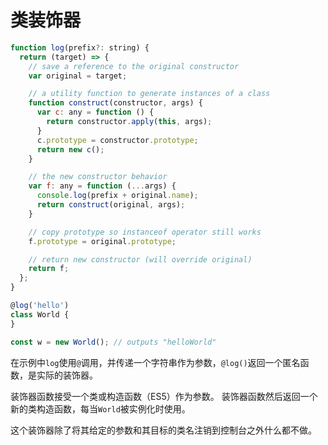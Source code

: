 # 类装饰器

```javascript
function log(prefix?: string) {
  return (target) => {
    // save a reference to the original constructor
    var original = target;

    // a utility function to generate instances of a class
    function construct(constructor, args) {
      var c: any = function () {
        return constructor.apply(this, args);
      }
      c.prototype = constructor.prototype;
      return new c();
    }

    // the new constructor behavior
    var f: any = function (...args) {
      console.log(prefix + original.name);
      return construct(original, args);
    }

    // copy prototype so instanceof operator still works
    f.prototype = original.prototype;

    // return new constructor (will override original)
    return f;
  };
}

@log('hello')
class World {
}

const w = new World(); // outputs "helloWorld"
```

在示例中`log`使用`@`调用，并传递一个字符串作为参数，`@log()`返回一个匿名函数，是实际的装饰器。

装饰器函数接受一个类或构造函数（ES5）作为参数。 装饰器函数然后返回一个新的类构造函数，每当`World`被实例化时使用。

这个装饰器除了将其给定的参数和其目标的类名注销到控制台之外什么都不做。 	